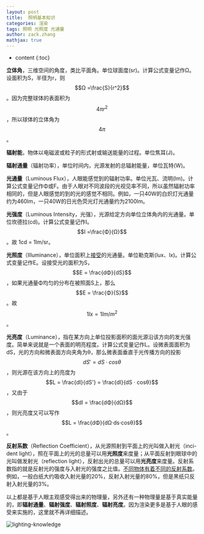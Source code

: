 ```yaml
---
layout: post
title:  照明基本知识
categories: 渲染
tags: 照明 光照度 光通量
author: zack.zhang
mathjax: true
---
```


* content
{:toc}

<!-- more -->

**立体角**，三维空间的角度，类比平面角。单位球面度(sr)。计算公式变量记作Ω。设面积为S，半径为r，则$$Ω =\frac{S}{r^2}$$。因为完整球体的表面积为$$4{\pi}r^2$$，所以球体的立体角为$$4{\pi}$$。

**辐射能**，物体以电磁波或粒子的形式射或输送能量的过程。单位焦耳(J)。

**辐射通量**（辐射功率），单位时间内，光源发射的总辐射能量，单位瓦特(W)。

**光通量**（Luminous Flux），人眼能感觉到的辐射功率。单位光瓦、流明(lm)。计算公式变量记作Φ或F。由于人眼对不同波段的光视见率不同，所以虽然辐射功率相同的，但是人眼感觉的到的光的感觉不相同。例如，一只40W的白炽灯光通量约为460lm，一只40W的日光色荧光灯光通量约为2100lm。

**光强度**（Luminous Intensity，光强），光源给定方向单位立体角内的光通量。单位坎德拉(cd)。计算公式变量记作I。$$I =\frac{Φ}{Ω}$$。故 1cd = 1lm/sr。

**光照度**（Illuminance），单位面积上<u>接受</u>的光通量。单位勒克斯(lux、lx)。计算公式变量记作E。设接受光的面积为S，$$E = \frac{dΦ}{dS}$$，如果光通量Φ均匀的分布在被照面S上，那么$$E = \frac{Φ}{S}$$。故$$1lx = 1lm/m^2$$。

**光亮度**（Luminance），指在某方向上单位投影面积的面光源沿该方向的发光强度。简单来说就是一个表面的明亮程度。计算公式变量记作L。设微表面面积为dS，光的方向和微表面方向夹角为θ，那么微表面垂直于光传播方向的投影$$dS' = dS · cosθ$$，则光源在该方向上的亮度为$$L = \frac{dI}{dS'} = \frac{dI}{dS · cosθ}$$，又由于$$dI = \frac{dΦ}{dΩ}$$，则光亮度又可以写作$$L = \frac{dΦ}{dΩ·ds·cosθ}$$。

**反射系数**（Reflection Coefficient），从光源照射到平面上的光叫做入射光（inci-dent light），照在平面上的光的总量可以用**光照度**来度量；从平面反射到眼球中的光叫做发射光（reflection light），反射出光的总量可以用**光亮度**来度量。反射系数指的就是反射光的强度与入射光的强度之比值。<u>不同物体有着不同的反射系数</u>。例如，一般白纸大约吸收入射光量的20%，反射入射光量的80%，但是黑纸只反射入射光量的3%。

以上都是基于人眼主观感受得出来的物理量，另外还有一种物理量是基于真实能量的，即**辐射通量**、**辐射强度**、**辐射照度**、**辐射亮度**。因为渲染更多是基于人眼的感受来实施的，这里就不再详细描述。

![lighting-knowledge](https://zd304.github.io/assets/img/lighting-knowledge.jpg)<br/>